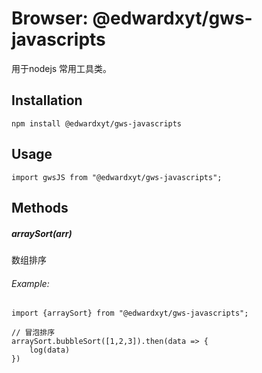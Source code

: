 # Browser: @edwardxyt/gws-javascripts
用于nodejs 常用工具类。
## Installation

```
npm install @edwardxyt/gws-javascripts
```
## Usage

```
import gwsJS from "@edwardxyt/gws-javascripts";
```
## Methods
##### arraySort(arr)
数组排序
###### Example:
```
import {arraySort} from "@edwardxyt/gws-javascripts";

// 冒泡排序
arraySort.bubbleSort([1,2,3]).then(data => {
    log(data)
})
```